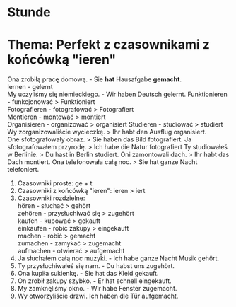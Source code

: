 # Stunde
# Thema: Perfekt z czasownikami z końcówką "ieren"
Ona zrobiłą pracę domową. - Sie __hat__ Hausafgabe __gemacht__.  
lernen - gelernt  
My uczyliśmy się niemieckiego. - Wir haben Deutsch gelernt.
Funktionieren - funkcjonować > Funktioniert  
Fotografieren - fotografować > Fotografiert  
Montieren - montować > montiert  
Organisieren - organizować > organisiert 
Studieren - studiować > studiert
Wy zorganizowaliście wycieczkę. > Ihr habt den Ausflug organisiert.  
One sfotografowały obraz. > Sie haben das Bild fotografiert.
Ja sfotografowałem przyrodę. > Ich habe die Natur fotografiert
Ty studiowałeś w Berlinie. > Du hast in Berlin studiert.
Oni zamontowali dach. > Ihr habt das Dach montiert.
Ona telefonowała całą noc. > Sie hat ganze Nacht telefoniert.
1. Czasowniki proste: ge + t  
2. Czasowniki z końcówką "ieren": ieren > iert  
3. Czasowniki rozdzielne:  
hören - słuchać > gehört  
zehören - przysłuchiwać się > zugehört  
kaufen - kupować > gekauft    
einkaufen - robić zakupy > eingekauft  
machen - robić > gemacht  
zumachen - zamykać > zugemacht  
aufmachen - otwierać > aufgemacht
1. Ja słuchałem całą noc muzyki. - Ich habe ganze Nacht Musik gehört.
2. Ty przysłuchiwałeś się nam. - Du habst uns zugehört.
3. Ona kupiła sukienkę. - Sie hat das Kleid gekauft.
4. On zrobił zakupy szybko. - Er hat schnell eingekauft.
5. My zamknęliśmy okno. - Wir habe Fenster zugemacht.
6. Wy otworzyliście drzwi. Ich haben die Tür aufgemacht.
